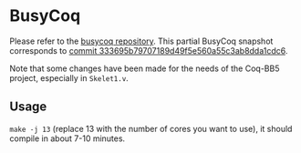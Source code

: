 # BusyCoq

Please refer to the [busycoq repository](https://github.com/meithecatte/busycoq/). This partial BusyCoq snapshot corresponds to [commit 333695b79707189d49f5e560a55c3ab8dda1cdc6](https://github.com/meithecatte/busycoq/tree/333695b79707189d49f5e560a55c3ab8dda1cdc6).

Note that some changes have been made for the needs of the Coq-BB5 project, especially in `Skelet1.v`.

## Usage

`make -j 13` (replace 13 with the number of cores you want to use), it should compile in about 7-10 minutes.